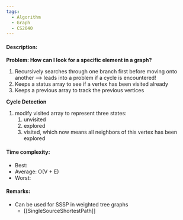 ```yaml
---
tags:
  - Algorithm
  - Graph
  - CS2040
---
```

#### Description:
**Problem: How can I look for a specific element in a graph?**
1. Recursively searches through one branch first before moving onto another
 --> leads into a problem if a cycle is encountered!
2. Keeps a status array to see if a vertex has been visited already
3. Keeps a previous array to track the previous vertices

**Cycle Detection**
1. modify visited array to represent three states:
	1. unvisited
	2. explored
	3. visited, which now means all neighbors of this vertex has been explored

#### Time complexity:
- Best: 
- Average: O(V + E)
- Worst: 

#### Remarks:
- Can be used for SSSP in weighted tree graphs
	- [[SingleSourceShortestPath]]